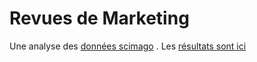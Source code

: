 # Revues de Marketing
Une analyse des [données scimago](https://www.scimagojr.com/journalrank.php?category=1406) . Les [résultats sont ici](https://benaventc.github.io/RevueMarketing/marketrev.html)

